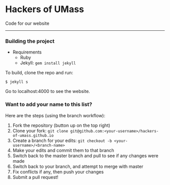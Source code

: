 # Hackers of UMass

Code for our website

---

### Building the project

* Requirements
    * Ruby
    * Jekyll: `gem install jekyll`

To build, clone the repo and run:

```
$ jekyll s
```

Go to localhost:4000 to see the website.

### Want to add your name to this list?

Here are the steps (using the branch workflow):

1. Fork the repository (button up on the top right)
2. Clone your fork: `git clone git@github.com:<your-username>/hackers-of-umass.github.io`
3. Create a branch for your edits: `git checkout -b <your-username>/<branch-name>`
4. Make your edits and commit them to that branch
5. Switch back to the master branch and pull to see if any changes were made
6. Switch back to your branch, and attempt to merge with master
7. Fix conflicts if any, then push your changes
8. Submit a pull request!
